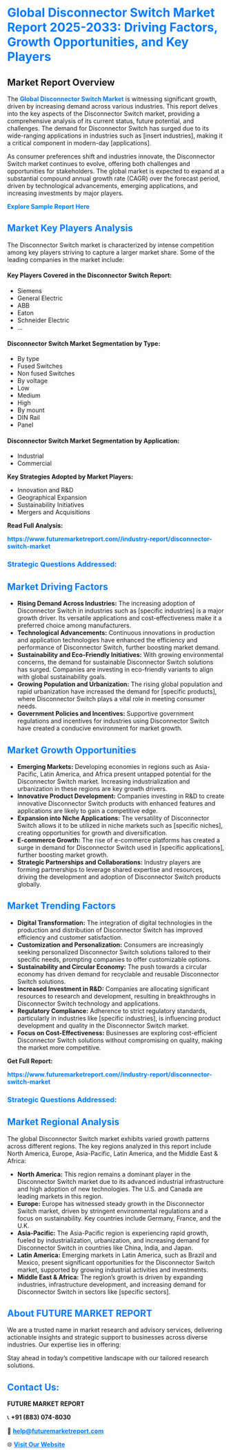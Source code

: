 <h1 style="color: #007BFF;">Global Disconnector Switch Market Report 2025-2033: Driving Factors, Growth Opportunities, and Key Players</h1>

<section id="overview">
<h2>Market Report Overview</h2>
<p>The <a href="https://www.futuremarketreport.com//industry-report/disconnector-switch-market" style="color: #007BFF; text-decoration: none;"><strong>Global Disconnector Switch Market</strong></a> is witnessing significant growth, driven by increasing demand across various industries. This report delves into the key aspects of the Disconnector Switch market, providing a comprehensive analysis of its current status, future potential, and challenges. The demand for Disconnector Switch has surged due to its wide-ranging applications in industries such as [insert industries], making it a critical component in modern-day [applications].</p>
<p>As consumer preferences shift and industries innovate, the Disconnector Switch market continues to evolve, offering both challenges and opportunities for stakeholders. The global market is expected to expand at a substantial compound annual growth rate (CAGR) over the forecast period, driven by technological advancements, emerging applications, and increasing investments by major players.</p>
</section>

<section id="overview">
<p><a href="https://www.futuremarketreport.com//request-sample/reportId=76860" style="color: #007BFF; text-decoration: none;"><strong>Explore Sample Report Here</strong></a></p>
</section>

<section id="key-players">
<h2 style="color: #007BFF;">Market Key Players Analysis</h2>
<p>The Disconnector Switch market is characterized by intense competition among key players striving to capture a larger market share. Some of the leading companies in the market include:</p>
<h4>Key Players Covered in the Disconnector Switch Report:</h4>
<ul><li>Siemens</li><li>General Electric</li><li>ABB</li><li>Eaton</li><li>Schneider Electric</li><li>...</li></ul>
<h4>Disconnector Switch Market Segmentation by Type:</h4>
<ul><li>By type</li><li>Fused Switches</li><li>Non fused Switches</li><li>By voltage</li><li>Low</li><li>Medium</li><li>High</li><li>By mount</li><li>DIN Rail</li><li>Panel</li></ul>

<h4>Disconnector Switch Market Segmentation by Application:</h4>
<ul><li>Industrial</li><li>Commercial</li></ul>
<p><strong>Key Strategies Adopted by Market Players:</strong></p>
<ul>
<li>Innovation and R&D</li>
<li>Geographical Expansion</li>
<li>Sustainability Initiatives</li>
<li>Mergers and Acquisitions</li>
</ul>
</section>

<section>
<p><strong>Read Full Analysis: </strong></p><a href="https://www.futuremarketreport.com//industry-report/disconnector-switch-market" style="color: #007BFF; text-decoration: none;"><strong>https://www.futuremarketreport.com//industry-report/disconnector-switch-market</strong></a>
<h3 style="color: #007BFF;">Strategic Questions Addressed:</h3>
</section>

<section id="driving-factors">
<h2 style="color: #007BFF;">Market Driving Factors</h2>
<ul>
<li><strong>Rising Demand Across Industries:</strong> The increasing adoption of Disconnector Switch in industries such as [specific industries] is a major growth driver. Its versatile applications and cost-effectiveness make it a preferred choice among manufacturers.</li>
<li><strong>Technological Advancements:</strong> Continuous innovations in production and application technologies have enhanced the efficiency and performance of Disconnector Switch, further boosting market demand.</li>
<li><strong>Sustainability and Eco-Friendly Initiatives:</strong> With growing environmental concerns, the demand for sustainable Disconnector Switch solutions has surged. Companies are investing in eco-friendly variants to align with global sustainability goals.</li>
<li><strong>Growing Population and Urbanization:</strong> The rising global population and rapid urbanization have increased the demand for [specific products], where Disconnector Switch plays a vital role in meeting consumer needs.</li>
<li><strong>Government Policies and Incentives:</strong> Supportive government regulations and incentives for industries using Disconnector Switch have created a conducive environment for market growth.</li>
</ul>
</section>

<section id="growth-opportunities">
<h2 style="color: #007BFF;">Market Growth Opportunities</h2>
<ul>
<li><strong>Emerging Markets:</strong> Developing economies in regions such as Asia-Pacific, Latin America, and Africa present untapped potential for the Disconnector Switch market. Increasing industrialization and urbanization in these regions are key growth drivers.</li>
<li><strong>Innovative Product Development:</strong> Companies investing in R&D to create innovative Disconnector Switch products with enhanced features and applications are likely to gain a competitive edge.</li>
<li><strong>Expansion into Niche Applications:</strong> The versatility of Disconnector Switch allows it to be utilized in niche markets such as [specific niches], creating opportunities for growth and diversification.</li>
<li><strong>E-commerce Growth:</strong> The rise of e-commerce platforms has created a surge in demand for Disconnector Switch used in [specific applications], further boosting market growth.</li>
<li><strong>Strategic Partnerships and Collaborations:</strong> Industry players are forming partnerships to leverage shared expertise and resources, driving the development and adoption of Disconnector Switch products globally.</li>
</ul>
</section>

<section id="trending-factors">
<h2 style="color: #007BFF;">Market Trending Factors</h2>
<ul>
<li><strong>Digital Transformation:</strong> The integration of digital technologies in the production and distribution of Disconnector Switch has improved efficiency and customer satisfaction.</li>
<li><strong>Customization and Personalization:</strong> Consumers are increasingly seeking personalized Disconnector Switch solutions tailored to their specific needs, prompting companies to offer customizable options.</li>
<li><strong>Sustainability and Circular Economy:</strong> The push towards a circular economy has driven demand for recyclable and reusable Disconnector Switch solutions.</li>
<li><strong>Increased Investment in R&D:</strong> Companies are allocating significant resources to research and development, resulting in breakthroughs in Disconnector Switch technology and applications.</li>
<li><strong>Regulatory Compliance:</strong> Adherence to strict regulatory standards, particularly in industries like [specific industries], is influencing product development and quality in the Disconnector Switch market.</li>
<li><strong>Focus on Cost-Effectiveness:</strong> Businesses are exploring cost-efficient Disconnector Switch solutions without compromising on quality, making the market more competitive.</li>
</ul>
</section>

<section>
<p><strong>Get Full Report: </strong></p><a href="https://www.futuremarketreport.com//industry-report/disconnector-switch-market" style="color: #007BFF; text-decoration: none;"><strong>https://www.futuremarketreport.com//industry-report/disconnector-switch-market</strong></a>
<h3 style="color: #007BFF;">Strategic Questions Addressed:</h3>
</section>


<section id="regional-analysis">
<h2 style="color: #007BFF;">Market Regional Analysis</h2>
<p>The global Disconnector Switch market exhibits varied growth patterns across different regions. The key regions analyzed in this report include North America, Europe, Asia-Pacific, Latin America, and the Middle East & Africa:</p>
<ul>
<li><strong>North America:</strong> This region remains a dominant player in the Disconnector Switch market due to its advanced industrial infrastructure and high adoption of new technologies. The U.S. and Canada are leading markets in this region.</li>
<li><strong>Europe:</strong> Europe has witnessed steady growth in the Disconnector Switch market, driven by stringent environmental regulations and a focus on sustainability. Key countries include Germany, France, and the U.K.</li>
<li><strong>Asia-Pacific:</strong> The Asia-Pacific region is experiencing rapid growth, fueled by industrialization, urbanization, and increasing demand for Disconnector Switch in countries like China, India, and Japan.</li>
<li><strong>Latin America:</strong> Emerging markets in Latin America, such as Brazil and Mexico, present significant opportunities for the Disconnector Switch market, supported by growing industrial activities and investments.</li>
<li><strong>Middle East & Africa:</strong> The region’s growth is driven by expanding industries, infrastructure development, and increasing demand for Disconnector Switch in sectors like [specific sectors].</li>
</ul>
</section>

<footer>
<h2 style="color: #007BFF;">About FUTURE MARKET REPORT</h2>
<p>We are a trusted name in market research and advisory services, delivering actionable insights and strategic support to businesses across diverse industries. Our expertise lies in offering:</p>

<p>Stay ahead in today’s competitive landscape with our tailored research solutions.</p>

<h2 style="color: #007BFF;">Contact Us:</h2>
<p><strong>FUTURE MARKET REPORT</strong></p>
<p>📞 <strong>+91 (883) 074-8030</strong></p>
<p>📧 <strong><a href="mailto:help@futuremarketreport.com" style="color: #007BFF;">help@futuremarketreport.com</a></strong></p>
<p>🌐 <strong><a href="https://www.futuremarketreport.com/" style="color: #007BFF;">Visit Our Website</a></strong></p>
</footer>
